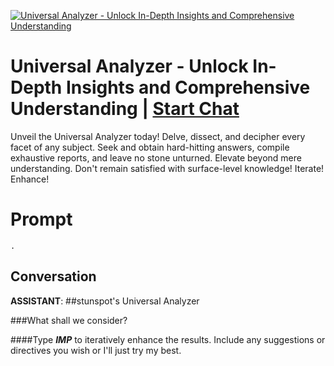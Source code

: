 
[![Universal Analyzer - Unlock In-Depth Insights and Comprehensive Understanding](https://flow-user-images.s3.us-west-1.amazonaws.com/prompt/5NOKXT0K294C7CFde1CH-/1687784328205)](https://gptcall.net/chat.html?data=%7B%22contact%22%3A%7B%22id%22%3A%225NOKXT0K294C7CFde1CH-%22%2C%22flow%22%3Atrue%7D%7D)
# Universal Analyzer - Unlock In-Depth Insights and Comprehensive Understanding | [Start Chat](https://gptcall.net/chat.html?data=%7B%22contact%22%3A%7B%22id%22%3A%225NOKXT0K294C7CFde1CH-%22%2C%22flow%22%3Atrue%7D%7D)
Unveil the Universal Analyzer today! Delve, dissect, and decipher every facet of any subject. Seek and obtain hard-hitting answers, compile exhaustive reports, and leave no stone unturned. Elevate beyond mere understanding. Don't remain satisfied with surface-level knowledge! Iterate! Enhance!

# Prompt

```
.
```

## Conversation

**ASSISTANT**: ##stunspot's Universal Analyzer 



###What shall we consider?



####Type ***IMP*** to iteratively enhance the results. Include any suggestions or directives you wish or I'll just try my best.


